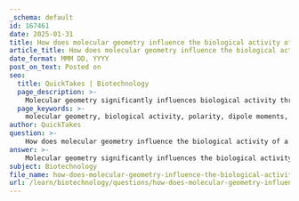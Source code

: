 ```yaml
---
_schema: default
id: 167461
date: 2025-01-31
title: How does molecular geometry influence the biological activity of a molecule?
article_title: How does molecular geometry influence the biological activity of a molecule?
date_format: MMM DD, YYYY
post_on_text: Posted on
seo:
  title: QuickTakes | Biotechnology
  page_description: >-
    Molecular geometry significantly influences biological activity through mechanisms like polarity, molecular recognition, and the structure and function of proteins, affecting interactions and reactivity in biological systems.
  page_keywords: >-
    molecular geometry, biological activity, polarity, dipole moments, molecular recognition, enzyme-substrate binding, receptor-ligand interactions, protein structure, hydrophilic interactions, hydrophobic interactions, chemical behavior, reactivity, biomolecules
author: QuickTakes
question: >-
    How does molecular geometry influence the biological activity of a molecule?
answer: >-
    Molecular geometry significantly influences the biological activity of a molecule through several key mechanisms:\n\n1. **Polarity and Dipole Moments**: The three-dimensional arrangement of atoms in a molecule affects how charges are distributed, which in turn influences the molecule's polarity. Asymmetrical molecules tend to have larger dipole moments than symmetrical ones. This polarity affects how molecules interact with each other and their environment, including solubility in biological fluids. For example, polar molecules are generally more soluble in water, facilitating their transport and interaction in biological systems.\n\n2. **Molecular Recognition**: The specific arrangement of hydrophilic and hydrophobic regions on a molecule is crucial for molecular recognition processes, such as enzyme-substrate binding and receptor-ligand interactions. The shape and charge distribution of a molecule can determine its affinity for other molecules, influencing biological signaling pathways and metabolic processes. For instance, enzymes often require substrates to fit into their active sites precisely, which is determined by the molecular geometry of both the enzyme and the substrate.\n\n3. **Protein Structure and Function**: In proteins, the molecular geometry is vital for their function. The specific shape of a protein, which is determined by its amino acid sequence and interactions among R-groups, is essential for its biological activity. Proper folding into secondary, tertiary, and quaternary structures is necessary for proteins to perform their roles, such as catalyzing reactions or providing structural support. Misfolding can lead to loss of function or diseases.\n\n4. **Hydrophilic and Hydrophobic Interactions**: The spatial arrangement of functional groups influences whether a molecule is hydrophilic or hydrophobic. This characteristic affects solubility and transport within biological systems. Hydrophilic molecules can easily interact with water and are often involved in metabolic processes, while hydrophobic molecules may require specific transport mechanisms, such as carrier proteins, to move through aqueous environments.\n\n5. **Chemical Behavior and Reactivity**: The molecular geometry also affects the chemical properties of biomolecules, including their reactivity. For example, the orientation of functional groups can influence how molecules undergo chemical reactions, which is critical in metabolic pathways.\n\nIn summary, the molecular geometry of a molecule plays a crucial role in determining its biological activity by influencing polarity, molecular recognition, protein structure and function, interactions with water, and overall chemical behavior. Understanding these relationships is essential for studying biomolecules and their functions in living organisms.
subject: Biotechnology
file_name: how-does-molecular-geometry-influence-the-biological-activity-of-a-molecule.md
url: /learn/biotechnology/questions/how-does-molecular-geometry-influence-the-biological-activity-of-a-molecule
---
```


&nbsp;